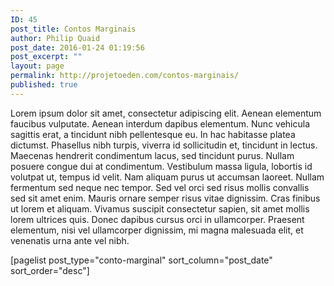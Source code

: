 ```yaml
---
ID: 45
post_title: Contos Marginais
author: Philip Quaid
post_date: 2016-01-24 01:19:56
post_excerpt: ""
layout: page
permalink: http://projetoeden.com/contos-marginais/
published: true
---
```

Lorem ipsum dolor sit amet, consectetur adipiscing elit. Aenean elementum faucibus vulputate. Aenean interdum dapibus elementum. Nunc vehicula sagittis erat, a tincidunt nibh pellentesque eu. In hac habitasse platea dictumst. Phasellus nibh turpis, viverra id sollicitudin et, tincidunt in lectus. Maecenas hendrerit condimentum lacus, sed tincidunt purus. Nullam posuere congue dui at condimentum. Vestibulum massa ligula, lobortis id volutpat ut, tempus id velit. Nam aliquam purus ut accumsan laoreet. Nullam fermentum sed neque nec tempor. Sed vel orci sed risus mollis convallis sed sit amet enim. Mauris ornare semper risus vitae dignissim. Cras finibus ut lorem et aliquam. Vivamus suscipit consectetur sapien, sit amet mollis lorem ultrices quis. Donec dapibus cursus orci in ullamcorper. Praesent elementum, nisi vel ullamcorper dignissim, mi magna malesuada elit, et venenatis urna ante vel nibh.

[pagelist post_type="conto-marginal" sort_column="post_date" sort_order="desc"]